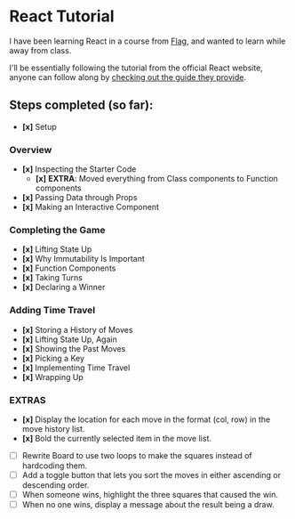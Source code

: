 # React Tutorial

I have been learning React in a course from [Flag](https://flag.pt), and wanted to learn while away from class.

I'll be essentially following the tutorial from the official React website, anyone can follow along by [checking out the guide they provide](https://reactjs.org/tutorial/tutorial.html).

## Steps completed (so far):

- **[x]** Setup

### Overview

- **[x]** Inspecting the Starter Code
  - **[x]** **EXTRA**: Moved everything from Class components to Function components
- **[x]** Passing Data through Props
- **[x]** Making an Interactive Component

### Completing the Game

- **[x]** Lifting State Up
- **[x]** Why Immutability Is Important
- **[x]** Function Components
- **[x]** Taking Turns
- **[x]** Declaring a Winner

### Adding Time Travel

- **[x]** Storing a History of Moves
- **[x]** Lifting State Up, Again
- **[x]** Showing the Past Moves
- **[x]** Picking a Key
- **[x]** Implementing Time Travel
- **[x]** Wrapping Up

### EXTRAS

- **[x]** Display the location for each move in the format (col, row) in the move history list.
- **[x]** Bold the currently selected item in the move list.
- [ ] Rewrite Board to use two loops to make the squares instead of hardcoding them.
- [ ] Add a toggle button that lets you sort the moves in either ascending or descending order.
- [ ] When someone wins, highlight the three squares that caused the win.
- [ ] When no one wins, display a message about the result being a draw.
